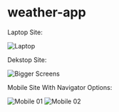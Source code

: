 # weather-app

Laptop Site:

![Laptop](https://user-images.githubusercontent.com/72762824/150582552-39d5051a-2acf-4baa-98f6-d70986f31ebc.png)

Dekstop Site:

![Bigger Screens](https://user-images.githubusercontent.com/72762824/150582561-7a5d1880-db28-4e7e-8c12-437b526b8e7a.png)



Mobile Site With Navigator Options:

![Mobile 01](https://user-images.githubusercontent.com/72762824/150582512-953a95cc-ccca-4a8a-9164-fb600c129448.png) ![Mobile 02](https://user-images.githubusercontent.com/72762824/150582536-ab897b89-46b1-4ed8-ac48-c06baf1e8a20.png)







